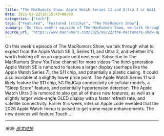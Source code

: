 ```yaml
---
title: "The MacRumors Show: Apple Watch Series 11 and Ultra 3 or Wait for Next Year?"
date: 2025-08-22T16:15:43+08:00
categories: ["tech"]
tags: ["Featured", "Featured (sticky)", "The MacRumors Show"]
summary: "On this week's episode of The MacRumors Show, we talk through what to expect from the Apple Watch SE 3, Series 11, and Ultra 3, and whether it's worth holding off on an upgrade until next year. Subscr"
source_url: "https://www.macrumors.com/2025/08/22/the-macrumors-show-apple-watch-series-11-or-wait/"
---
```


On this week's episode of The MacRumors Show, we talk through what to expect from the Apple Watch SE 3, Series 11, and Ultra 3, and whether it's worth holding off on an upgrade until next year. Subscribe to The MacRumors Show YouTube channel for more videos The third-generation &zwnj;Apple Watch SE&zwnj; is rumored to feature a larger display (perhaps like the Apple Watch Series 7), the S11 chip, and potentially a plastic casing. It could also available at a slightly lower price point. The Apple Watch Series 11 will likely feature the S11 chip, 5G RedCap connectivity on cellular models, a "Sleep Score" feature, and potentially hypertension detection. The Apple Watch Ultra 3 is rumored to also get all of these new features, as well as a slightly larger wide-angle OLED display with a faster refresh rate, and satellite connectivity. Earlier this week, internal Apple code revealed that the 2026 Apple Watch lineup is poised to get some major enhancements. The new devices will feature Touch ...

---

*来源: [原文链接](https://www.macrumors.com/2025/08/22/the-macrumors-show-apple-watch-series-11-or-wait/)*

